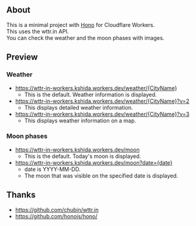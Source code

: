 ## About

This is a minimal project with [Hono](https://github.com/honojs/hono/) for Cloudflare Workers.  
This uses the wttr.in API.  
You can check the weather and the moon phases with images.

## Preview

### Weather

- https://wttr-in-workers.kshida.workers.dev/weather/{CityName}
  - This is the default. Weather information is displayed.
- https://wttr-in-workers.kshida.workers.dev/weather/{CityName}?v=2
  - This displays detailed weather information.
- https://wttr-in-workers.kshida.workers.dev/weather/{CityName}?v=3
  - This displays weather information on a map.

### Moon phases

- https://wttr-in-workers.kshida.workers.dev/moon
  - This is the default. Today's moon is displayed.
- https://wttr-in-workers.kshida.workers.dev/moon?date={date}
  - date is YYYY-MM-DD.
  - The moon that was visible on the specified date is displayed.

## Thanks

- https://github.com/chubin/wttr.in
- https://github.com/honojs/hono/
